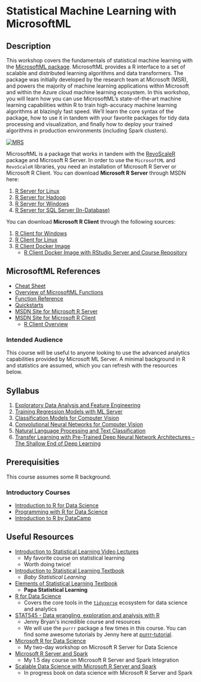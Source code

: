 Statistical Machine Learning with MicrosoftML
===============================================

## Description

This workshop covers the fundamentals of statistical machine learning with the [MicrosoftML package](https://msdn.microsoft.com/en-us/microsoft-r/microsoftml-introduction). MicrosoftML provides a R interface to a set of scalable and distributed learning algorithms and data transformers. The package was initially developed by the research team at Microsoft (MSR), and powers the majority of machine learning applications within Microsoft and within the Azure cloud machine learning ecosystem. In this workshop, you will learn how you can use MicrosoftML’s state-of-the-art machine learning capabilities within R to train high-accuracy machine learning algorithms at blazingly fast speed. We’ll learn the core syntax of the package, how to use it in tandem with your favorite packages for tidy data processing and visualization, and finally how to deploy your trained algorithms in production environments (including Spark clusters).

[![MRS](https://img.youtube.com/vi/arskgQaKlVs/0.jpg)](https://www.youtube.com/watch?v=arskgQaKlVs)

MicrosoftML is a package that works in tandem with the [RevoScaleR](https://msdn.microsoft.com/en-us/microsoft-r/scaler-getting-started) package and Microsoft R Server. In order to use the `MicrosoftML` and `RevoScaleR` libraries, you need an installation of Microsoft R Server or Microsoft R Client. You can download **Microsoft R Server** through MSDN here: 

1. [R Server for Linux](https://msdn.microsoft.com/en-us/microsoft-r/rserver-install-linux-server)
2. [R Server for Hadoop](https://msdn.microsoft.com/en-us/microsoft-r/rserver-install-hadoop)
3. [R Server for Windows](https://msdn.microsoft.com/en-us/microsoft-r/rserver-install-windows)
4. [R Server for SQL Server (In-Database)](https://docs.microsoft.com/en-us/sql/advanced-analytics/r/set-up-sql-server-r-services-in-database)

You can download **Microsoft R Client** through the following sources:

1. [R Client for Windows](https://msdn.microsoft.com/en-us/microsoft-r/r-client-install-windows)
2. [R Client for Linux](https://msdn.microsoft.com/en-us/microsoft-r/r-client-install-linux)
3. [R Client Docker Image](https://github.com/akzaidi/mrclient-docker)
	- [R Client Docker Image with RStudio Server and Course Repository](https://github.com/akzaidi/mrclient-rstudio)

## MicrosoftML References

+ [Cheat Sheet](https://msdn.microsoft.com/en-us/microsoft-r/microsoftml-algorithm-cheat-sheet)
+ [Overview of MicrosoftML Functions](https://msdn.microsoft.com/en-us/microsoft-r/overview-microsoftml-functions)
+ [Function Reference](https://msdn.microsoft.com/en-us/microsoft-r/microsoftml/microsoftml)
+ [Quickstarts](https://msdn.microsoft.com/en-us/microsoft-r/microsoftml-quickstarts)
+ [MSDN Site for Microsoft R Server](https://msdn.microsoft.com/en-us/microsoft-r/)
+ [MSDN Site for Microsoft R Client](https://msdn.microsoft.com/en-us/microsoft-r/r-client)
	* [R Client Overview](https://channel9.msdn.com/blogs/MicrosoftR/Microsoft-Introduces-new-free-Microsoft-R-Client)

### Intended Audience

This course will be useful to anyone looking to use the advanced analytics capabilities provided by Microsoft ML Server. A minimal background in R and statistics are assumed, which you can refresh with the resources below.

## Syllabus

1. [Exploratory Data Analysis and Feature Engineering](https://azure.github.io/learnAnalytics-MicrosoftML/exploratory-data-analysis-and-feature-engineering.html)
1. [Training Regression Models with ML Server](https://azure.github.io/learnAnalytics-MicrosoftML/regression-models.html)
1. [Classification Models for Computer Vision](https://azure.github.io/learnAnalytics-MicrosoftML/classification-models-for-computer-vision.html)
1. [Convolutional Neural Networks for Computer Vision](https://azure.github.io/learnAnalytics-MicrosoftML/convolutional-neural-networks-for-computer-vision.html)
1. [Natural Language Processing and Text Classification](https://azure.github.io/learnAnalytics-MicrosoftML/natural-language-processing.html)
1. [Transfer Learning with Pre-Trained Deep Neural Network Architectures – The Shallow End of Deep Learning](https://azure.github.io/learnAnalytics-MicrosoftML/transfer-learning-with-pre-trained-deep-neural-network-architectures-the-shallow-end-of-deep-learning.html)

## Prerequisities

This course assumes some R background.

### Introductory Courses

+ [Introduction to R for Data Science](https://www.edx.org/course/introduction-r-data-science-microsoft-dat204x-6)
+ [Programming with R for Data Science](https://www.edx.org/course/programming-r-data-science-microsoft-dat209x-5)
+ [Introduction to R by DataCamp](https://www.datacamp.com/courses/free-introduction-to-r)

## Useful Resources

+ [Introduction to Statistical Learning Video Lectures](https://lagunita.stanford.edu/courses/HumanitiesSciences/StatLearning/Winter2016/about)
	* My favorite course on statistical learning
	* Worth doing twice!
+ [Introduction to Statistical Learning Textbook](http://www-bcf.usc.edu/~gareth/ISL/)
	* _Baby Statistical Learning_
+ [Elements of Statistical Learning Textbook](http://statweb.stanford.edu/~tibs/ElemStatLearn/)
	* **Papa Statistical Learning**
+ [R for Data Science](http://r4ds.had.co.nz/)
	* Covers the core tools in the [`tidyverse`](http://tidyverse.org/) ecosystem for data science and analytics
+ [STAT545 - Data wrangling, exploration and analysis with R](http://stat545.com/)
	* Jenny Bryan's incredible course and resources
	* We will use the `purrr` package a few times in this course. You can find some awesome tutorials by Jenny here at [purrr-tutorial](https://jennybc.github.io/purrr-tutorial/).
+ [Microsoft R for Data Science](https://github.com/Azure/LearnAnalytics-mr4ds)
	* My two-day workshop on Microsoft R Server for Data Science
+ [Microsoft R Server and Spark](https://github.com/Azure/LearnAnalytics-mrs-spark)
	* My 1.5 day course on Microsoft R Server and Spark Integration
+ [Scalable Data Science with Microsoft R Server and Spark](https://bookdown.org/alizaidi/mrs-spark-ml/)
	* In progress book on data science with Microsoft R Server and Spark
